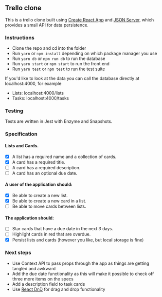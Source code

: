 ## Trello clone

This is a trello clone built using [Create React App](https://github.com/facebook/create-react-app) and [JSON Server](https://github.com/typicode/json-server), which provides a small API for data persistence.

### Instructions
- Clone the repo and cd into the folder
- Run `yarn` or `npm install` depending on which package manager you use
- Run `yarn db` or `npm run db` to run the database
- Run `yarn start` or `npm start` to run the front end
- Run `yarn test` or `npm test` to run the test suite

If you'd like to look at the data you can call the database directly at localhost:4000, for example
- Lists: localhost:4000/lists
- Tasks: localhost:4000/tasks

### Testing
Tests are written in Jest with Enzyme and Snapshots.

### Specification
#### Lists and Cards.
- [x] A list has a required name and a collection of cards.
- [x] A card has a required title.
- [ ] A card has a required description.
- [ ] A card has an optional due date.
#### A user of the application should:
- [x] Be able to create a new list.
- [x] Be able to create a new card in a list.
- [ ] Be able to move cards between lists.
#### The application should:
- [ ] Star cards that have a due date in the next 3 days.
- [ ] Highlight cards in red that are overdue.
- [x] Persist lists and cards (however you like, but local storage is fine)

### Next steps
- Use Context API to pass props through the app as things are getting tangled and awkward
- Add the due date functionality as this will make it possible to check off three more items on the specs
- Add a description field to task cards
- Use [React DnD](https://github.com/react-dnd/react-dnd) for drag and drop functionality
